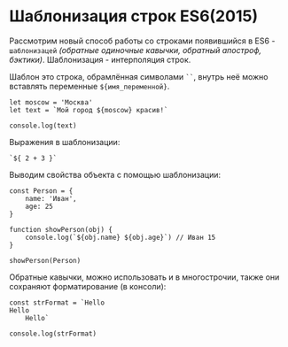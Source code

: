# Шаблонизация строк ES6(2015)
Рассмотрим новый способ работы со строками появившийся в ES6 - `шаблонизацей` *(обратные одиночные кавычки, обратный апостроф, бэктики)*. Шаблонизация - интерполяция строк.

Шаблон это строка, обрамлённая символами <code>``</code>, внутрь неё можно вставлять переменные <code>${имя_переменной}</code>.

    let moscow = 'Москва'
    let text = `Мой город ${moscow} красив!`

    console.log(text)

Выражения в шаблонизации:

    `${ 2 + 3 }`

Выводим свойства объекта с помощью шаблонизации:

    const Person = {
        name: 'Иван',
        age: 25
    }

    function showPerson(obj) {
        console.log(`${obj.name} ${obj.age}`) // Иван 15
    }

    showPerson(Person)

Обратные кавычки, можно использовать и в многострочии, также они сохраняют форматирование (в консоли):

    const strFormat = `Hello
    Hello
        Hello`

    console.log(strFormat)
